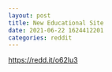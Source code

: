 ```yaml
--- 
layout: post 
title: New Educational Site 
date: 2021-06-22 1624412201 
categories: reddit 
--- 
```

https://redd.it/o62lu3